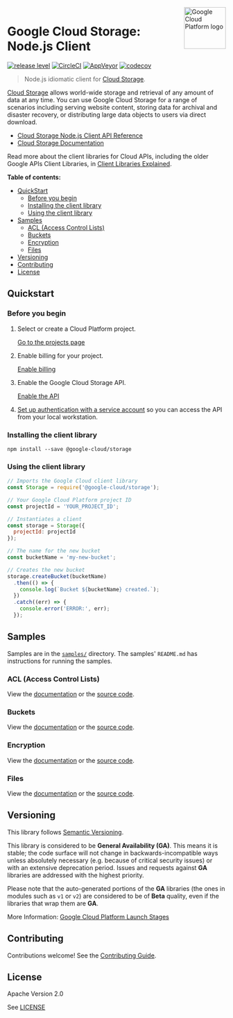 <img src="https://avatars2.githubusercontent.com/u/2810941?v=3&s=96" alt="Google Cloud Platform logo" title="Google Cloud Platform" align="right" height="96" width="96"/>

# Google Cloud Storage: Node.js Client

[![release level](https://img.shields.io/badge/release%20level-general%20availability%20%28GA%29-brightgreen.svg?style&#x3D;flat)](https://cloud.google.com/terms/launch-stages)
[![CircleCI](https://img.shields.io/circleci/project/github/googleapis/nodejs-storage.svg?style=flat)](https://circleci.com/gh/googleapis/nodejs-storage)
[![AppVeyor](https://ci.appveyor.com/api/projects/status/github/googleapis/nodejs-storage?svg=true)](https://ci.appveyor.com/project/googleapis/nodejs-storage)
[![codecov](https://img.shields.io/codecov/c/github/googleapis/nodejs-storage/repo-migration.svg?style=flat)](https://codecov.io/gh/googleapis/nodejs-storage)

> Node.js idiomatic client for [Cloud Storage][product-docs].

[Cloud Storage](https://cloud.google.com/storage/docs) allows world-wide storage and retrieval of any amount of data at any time. You can use Google Cloud Storage for a range of scenarios including serving website content, storing data for archival and disaster recovery, or distributing large data objects to users via direct download.

* [Cloud Storage Node.js Client API Reference][client-docs]
* [Cloud Storage Documentation][product-docs]

Read more about the client libraries for Cloud APIs, including the older
Google APIs Client Libraries, in [Client Libraries Explained][explained].

[explained]: https://cloud.google.com/apis/docs/client-libraries-explained

**Table of contents:**

* [QuickStart](#quickstart)
  * [Before you begin](#before-you-begin)
  * [Installing the client library](#installing-the-client-library)
  * [Using the client library](#using-the-client-library)
* [Samples](#samples)
  * [ACL (Access Control Lists)](#acl-access-control-lists)
  * [Buckets](#buckets)
  * [Encryption](#encryption)
  * [Files](#files)
* [Versioning](#versioning)
* [Contributing](#contributing)
* [License](#license)

## Quickstart

### Before you begin

1.  Select or create a Cloud Platform project.

    [Go to the projects page][projects]

1.  Enable billing for your project.

    [Enable billing][billing]

1.  Enable the Google Cloud Storage API.

    [Enable the API][enable_api]

1.  [Set up authentication with a service account][auth] so you can access the
    API from your local workstation.

[projects]: https://console.cloud.google.com/project
[billing]: https://support.google.com/cloud/answer/6293499#enable-billing
[enable_api]: https://console.cloud.google.com/flows/enableapi?apiid=storage-api.googleapis.com
[auth]: https://cloud.google.com/docs/authentication/getting-started

### Installing the client library

    npm install --save @google-cloud/storage

### Using the client library

```js
// Imports the Google Cloud client library
const Storage = require('@google-cloud/storage');

// Your Google Cloud Platform project ID
const projectId = 'YOUR_PROJECT_ID';

// Instantiates a client
const storage = Storage({
  projectId: projectId
});

// The name for the new bucket
const bucketName = 'my-new-bucket';

// Creates the new bucket
storage.createBucket(bucketName)
  .then(() => {
    console.log(`Bucket ${bucketName} created.`);
  })
  .catch((err) => {
    console.error('ERROR:', err);
  });
```

## Samples

Samples are in the [`samples/`](https://github.com/blob/master/samples) directory. The samples' `README.md`
has instructions for running the samples.

### ACL (Access Control Lists)
View the [documentation][acl_0_docs] or the [source code][acl_0_code].

[acl_0_docs]: https://cloud.google.com/storage/docs/access-control/create-manage-lists
[acl_0_code]: https://github.com/googleapis/nodejs-storage/blob/master/samples/acl.js

### Buckets
View the [documentation][buckets_1_docs] or the [source code][buckets_1_code].

[buckets_1_docs]: https://cloud.google.com/storage/docs
[buckets_1_code]: https://github.com/googleapis/nodejs-storage/blob/master/samples/buckets.js

### Encryption
View the [documentation][encryption_2_docs] or the [source code][encryption_2_code].

[encryption_2_docs]: https://cloud.google.com/storage/docs
[encryption_2_code]: https://github.com/googleapis/nodejs-storage/blob/master/samples/encryption.js

### Files
View the [documentation][files_3_docs] or the [source code][files_3_code].

[files_3_docs]: https://cloud.google.com/storage/docs
[files_3_code]: https://github.com/googleapis/nodejs-storage/blob/master/samples/files.js

## Versioning

This library follows [Semantic Versioning](http://semver.org/).

This library is considered to be **General Availability (GA)**. This means it
is stable; the code surface will not change in backwards-incompatible ways
unless absolutely necessary (e.g. because of critical security issues) or with
an extensive deprecation period. Issues and requests against **GA** libraries
are addressed with the highest priority.

Please note that the auto-generated portions of the **GA** libraries (the ones
in modules such as `v1` or `v2`) are considered to be of **Beta** quality, even
if the libraries that wrap them are **GA**.

More Information: [Google Cloud Platform Launch Stages][launch_stages]

[launch_stages]: https://cloud.google.com/terms/launch-stages

## Contributing

Contributions welcome! See the [Contributing Guide](.github/CONTRIBUTING.md).

## License

Apache Version 2.0

See [LICENSE](LICENSE)

[client-docs]: https://cloud.google.com/storage/docs/reference/nodejs/
[product-docs]: https://cloud.google.com/storage/docs
